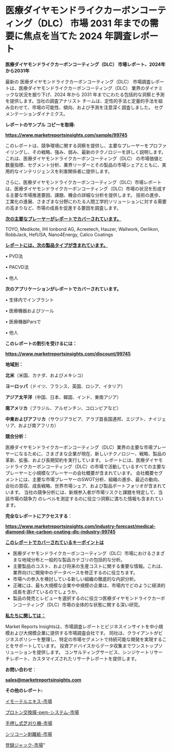 # 医療ダイヤモンドライクカーボンコーティング（DLC） 市場 2031 年までの需要に焦点を当てた 2024 年調査レポート

<strong>医療ダイヤモンドライクカーボンコーティング（DLC） 市場レポート、2024年から2031年</strong>

最新の 医療ダイヤモンドライクカーボンコーティング（DLC） 市場調査レポートは、医療ダイヤモンドライクカーボンコーティング（DLC） 業界のダイナミックな状況を掘り下げ、2024 年から 2031 年までにわたる包括的な洞察と予測を提供します。当社の調査アナリスト チームは、定性的手法と定量的手法を組み合わせて、市場の可能性、傾向、および予測を注意深く調査しました。 セグメンテーションダイナミクス。



<strong>レポートのサンプル コピーを取得:</strong> <a href=https://www.marketreportsinsights.com/sample/99745>

<strong><u>https://www.marketreportsinsights.com/sample/99745</u></strong></a>

このレポートは、競争環境に関する洞察を提供し、主要なプレーヤーをプロファイリングし、その戦略、強み、弱み、最新のテクノロジーを詳しく説明します。 これは、医療ダイヤモンドライクカーボンコーティング（DLC） の市場価値と数量指標、セグメント分析、業界リーダーとその製品の市場シェアとともに、実用的なインテリジェンスを利害関係者に提供します。

さらに、医療ダイヤモンドライクカーボンコーティング（DLC）市場レポートは、医療ダイヤモンドライクカーボンコーティング（DLC）市場の状況を形成する主要な市場推進要因、課題、機会の詳細な分析を提供します。 技術の進歩、工業化の進展、さまざまな分野にわたる人間工学的ソリューションに対する需要の高まりなど、市場の成長を促進する要因を調査します。



<strong><u>次の主要なプレーヤーがレポートでカバーされています。</u></strong>

TOYO, Medikote, IHI Ionbond AG, Acreetech, Hauzer, Wallwork, Oerlikon, RobbJack, HefUSA, Nano4Energy, Calico Coatings



<strong><u><b>レポートには、次の製品タイプが含まれています。</b></u></strong>

• PVD法

• PACVD法

• 他人



<strong><b>次のアプリケーションがレポートでカバーされています。</b></strong>

• 生体内でインプラント

• 医療機器およびツール

• 医療機器Parsで

• 他人



<strong><b>このレポートの割引を受けるには：</b></strong><a href=https://www.marketreportsinsights.com/discount/99745>

<strong><u>https://www.marketreportsinsights.com/discount/99745</u></strong></a>



<strong>地域別：</strong>



<strong>北米</strong>（米国、カナダ、およびメキシコ）



<strong>ヨーロッパ</strong>（ドイツ、フランス、英国、ロシア、イタリア）



<strong>アジア太平洋</strong>（中国、日本、韓国、インド、東南アジア）



<strong>南アメリカ</strong>（ブラジル、アルゼンチン、コロンビアなど）



<strong>中東およびアフリカ</strong>（サウジアラビア、アラブ首長国連邦、エジプト、ナイジェリア、および南アフリカ）



<strong>競合分析：</strong>

医療ダイヤモンドライクカーボンコーティング（DLC）業界の主要な市場プレーヤーになるために、さまざまな企業が現在、新しいテクノロジー、戦略、製品の革新、拡張、および長期契約を実行しています。 レポートには、医療ダイヤモンドライクカーボンコーティング（DLC）の市場で活動しているすべての主要なプレーヤーと小規模なプレーヤーの会社概要が含まれています。 会社概要セグメントには、主要な市場プレーヤーのSWOT分析、組織の進歩、最近の動向、会社の買収、成長戦略、世界市場シェア、および製品ポートフォリオが含まれています。 当社の競争分析には、新規参入者が市場リスクと課題を特定して、当該市場の競争力 のレベルを測定するのに役立つ洞察に満ちた情報も含まれています。



<strong>完全なレポートにアクセスする</strong>：

<a href=https://www.marketreportsinsights.com/industry-forecast/medical-diamond-like-carbon-coating-dlc-industry-99745>

<strong><u>https://www.marketreportsinsights.com/industry-forecast/medical-diamond-like-carbon-coating-dlc-industry-99745</u></strong></a>



<strong><u><b>このレポートでカバーされているキーポイントは</b></u></strong>
<ul>
  <li>医療ダイヤモンドライクカーボンコーティング（DLC）市場におけるさまざまな地域分布と一般的な製品カテゴリの包括的な分析。</li>
  <li>主要製品のコスト、および将来の生産コストに関する重要な情報。これは、業界向けに開発中のデータベースを修正するのに役立ちます。</li>
  <li>市場への参入を検討している新しい組織の徹底的な内訳分析。</li>
  <li>正確には、最も大規模な企業や中規模の企業は、市場内でどのように経済的成長を遂げているのでしょうか。</li>
  <li>製品の発売とレビューを選択するのに役立つ医療ダイヤモンドライクカーボンコーティング（DLC）市場の全体的な状態に関する深い研究。</li>
</ul>


<strong><u><b>私たちに関しては：</b></u></strong>

Market Reports Insightsは、市場調査レポートとビジネスインサイトを中小規模および大規模企業に提供する市場調査会社です。 同社は、クライアントがビジネスポリシーを整理し、特定の市場セグメントで持続可能な開発を実現することをサポートしています。 投資アドバイスからデータ収集までワンストップソリューションを提供します。 コンサルティングサービス、シンジケートリサーチレポート、カスタマイズされたリサーチレポートを提供します。



<strong><b>お問い合わせ</b></strong>：

<a href=mailto:sales@marketreportsinsights.com>

<strong><u>sales@marketreportsinsights.com</u></strong></a>



<strong>その他のレポート:</strong>

<a href=https://www.linkedin.com/pulse/イモーテルエキス-市場-2023-最新の-cagr-および成長分析-2030-pr-news-hub-ojdnc/>イモーテルエキス-市場</a>

<a href=https://www.linkedin.com/pulse/プロトン交換膜-pem-システム-市場-2023-swot-分析と成長率-78e7f/>プロトン交換膜-pem-システム-市場</a>

<a href=https://www.linkedin.com/pulse/手押し式芝刈り機-市場-2023-推進要因と成長機会-2030-consumer-connection-collective-360-rhu6f/>手押し式芝刈り機-市場</a>

<a href=https://www.linkedin.com/pulse/シリコーン剥離紙-市場-2023-推進要因と成長機会-2030-pr-news-hub-ijp3f/>シリコーン剥離紙-市場</a>

<a href=https://www.linkedin.com/pulse/登録ジャック-市場-2023-新興市場-将来の動向と市場需要-2030-trend-titans-360-analysis-h1anf/>登録ジャック-市場</a>"
